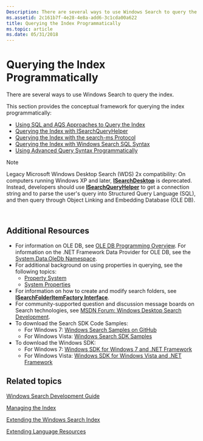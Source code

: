 ```yaml
---
Description: There are several ways to use Windows Search to query the index.
ms.assetid: 2c161b7f-4e28-4e8a-add6-3c1cda00a622
title: Querying the Index Programmatically
ms.topic: article
ms.date: 05/31/2018
---
```


# Querying the Index Programmatically

There are several ways to use Windows Search to query the index.

This section provides the conceptual framework for querying the index programmatically:

-   [Using SQL and AQS Approaches to Query the Index](using-sql-and-aqs-to-query-the-index.md)
-   [Querying the Index with ISearchQueryHelper](-search-3x-wds-qryidx-searchqueryhelper.md)
-   [Querying the Index with the search-ms Protocol](-search-3x-wds-qryidx-searchms.md)
-   [Querying the Index with Windows Search SQL Syntax](-search-sql-windowssearch-entry.md)
-   [Using Advanced Query Syntax Programmatically](-search-3x-advancedquerysyntax.md)

> [!Note]  
> Legacy Microsoft Windows Desktop Search (WDS) 2x compatibility: On computers running Windows XP and later, [**ISearchDesktop**](https://msdn.microsoft.com/library/Aa965729(v=VS.85).aspx) is deprecated. Instead, developers should use [**ISearchQueryHelper**](/windows/desktop/api/Searchapi/nn-searchapi-isearchqueryhelper) to get a connection string and to parse the user's query into Structured Query Language (SQL), and then query through Object Linking and Embedding Database (OLE DB).

 

## Additional Resources

-   For information on OLE DB, see [OLE DB Programming Overview](https://msdn.microsoft.com/library/Cc522830(v=VS.71).aspx). For information on the .NET Framework Data Provider for OLE DB, see the [System.Data.OleDb Namespace](https://msdn.microsoft.com/library/system.data.oledb(VS.71).aspx).
-   For additional background on using properties in querying, see the following topics:
    -   [Property System](https://msdn.microsoft.com/library/Cc144125(v=VS.85).aspx)
    -   [System Properties](https://msdn.microsoft.com/library/bb763010(VS.85).aspx)
-   For information on how to create and modify search folders, see [**ISearchFolderItemFactory Interface**](https://msdn.microsoft.com/library/Bb775176(v=VS.85).aspx).
-   For community-supported question and discussion message boards on Search technologies, see [MSDN Forum: Windows Desktop Search Development](https://go.microsoft.com/fwlink/p/?linkid=201207).
-   To download the Search SDK Code Samples:
    -   For Windows 7: [Windows Search Samples on GitHub](https://github.com/Microsoft/Windows-classic-samples/tree/master/Samples/Win7Samples/winui/WindowsSearch)
    -   For Windows Vista: [Windows Search SDK Samples](https://www.microsoft.com/downloads/details.aspx?FamilyID=645300AE-5E7A-4CE7-95F0-49793F8F76E8)
-   To download the Windows SDK:
    -   For Windows 7: [Windows SDK for Windows 7 and .NET Framework](https://go.microsoft.com/fwlink/p/?linkid=129787)
    -   For Windows Vista: [Windows SDK for Windows Vista and .NET Framework](https://www.microsoft.com/downloads/details.aspx?FamilyID=4377f86d-c913-4b5c-b87e-ef72e5b4e065)

## Related topics

<dl> <dt>

[Windows Search Development Guide](-search-developers-guide-entry-page.md)
</dt> <dt>

[Managing the Index](-search-3x-wds-mngidx-overview.md)
</dt> <dt>

[Extending the Windows Search Index](-search-3x-wds-extidx-overview.md)
</dt> <dt>

[Extending Language Resources](extending-language-resources-in-windows-search.md)
</dt> </dl>

 

 



